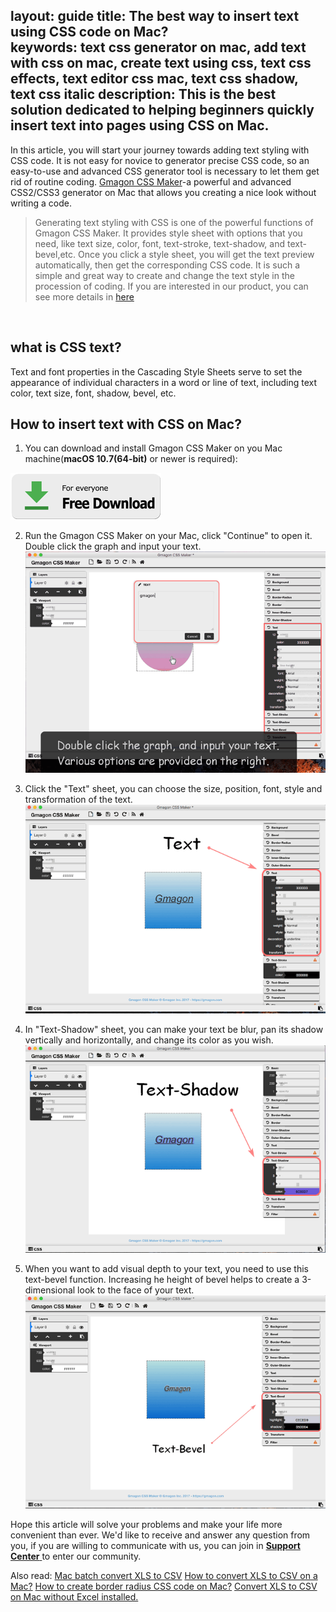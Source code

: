 layout: guide
title: The best way to insert text using CSS code on Mac?  
keywords: text css generator on mac, add text with css on mac, create text using css, text css effects, text editor css mac, text css shadow, text css italic
description: This is the best solution dedicated to helping beginners quickly insert text into pages using CSS on Mac. 
---


In this article, you will start your journey towards adding text styling with CSS code. It is not easy for novice to generator precise CSS code, so an easy-to-use and advanced CSS generator tool is necessary to let them get rid of routine coding. <a href="https://gmagon.com/products/store/gmagon_css_maker/" target="_blank" rel="nofollow me noopener noreferrer" >Gmagon CSS Maker</a>-a powerful and advanced CSS2/CSS3 generator on Mac that allows you creating a nice look without writing a code.

>Generating text styling with CSS is one of the powerful functions of Gmagon CSS Maker. It provides style sheet with options that you need, like text size, color, font, text-stroke, text-shadow, and text-bevel,etc. Once you click a style sheet, you will get the text preview automatically, then get the corresponding CSS code. It is such a simple and great way to create and change the text style in the procession of coding. If you are interested in our product, you can see more details in <a href="https://gmagon.com/products/store/gmagon_css_maker/docs.html" target="_blank" rel="nofollow me noopener noreferrer" >here</a>

<br>

## what is CSS text?
Text and font properties in the Cascading Style Sheets serve to set the appearance of individual characters in a word or line of text, including text color, text size, font, shadow, bevel, etc.


## How to insert text with CSS on Mac?
1. You can download and install Gmagon CSS Maker on you Mac machine(**macOS 10.7(64-bit)** or newer is required):

<a href="../products/store/gmagon_css_maker/download.html" target="_blank" rel="nofollow me noopener noreferrer" > <img src="../asset/images/free-download.png"> </a>


2. Run the Gmagon CSS Maker on your Mac, click "Continue" to open it. Double click the graph and input your text.
![](img/css-maker-text.png)

3. Click the "Text" sheet, you can choose the size, position, font, style and transformation of the text.
![](img/css-maker-textsheet.png)

4. In "Text-Shadow" sheet, you can make your text be blur, pan its shadow vertically and horizontally, and change its color as you wish.
![](img/css-maker-textshadow.png)

5. When you want to add visual depth to your text, you need to use this text-bevel function. Increasing he height of bevel helps to create a 3-dimensional look to the face of your text.
![](img/css-maker-textbevel.png)

Hope this article will solve your problems and make your life more convenient than ever. We'd like to receive and answer any question from you, if you are willing to communicate with us, you can join in <a href="https://gitter.im/Gmagon/support" target="_blank" rel="nofollow me noopener noreferrer"> <strong>Support Center</strong> </a> to enter our community. 



Also read:
<a href="https://gmagon.com/guide/mac-batch-convert-xls-to-csv.html" target="_blank" rel="nofollow me noopener noreferrer" >Mac batch convert XLS to CSV</a>
<a href="https://gmagon.com/guide/convert-xls-to-csv-on-mac.html" target="_blank" rel="nofollow me noopener noreferrer" >How to convert XLS to CSV on a Mac?</a>
<a href="https://gmagon.com/guide/create-border-radius-css-mac.html" target="_blank" rel="nofollow me noopener noreferrer" >How to create border radius CSS code on Mac?</a>
<a href="https://gmagon.com/guide/convert-xls-on-mac-without-excel.html" target="_blank" rel="nofollow me noopener noreferrer" >Convert XLS to CSV on Mac without Excel installed.</a>
